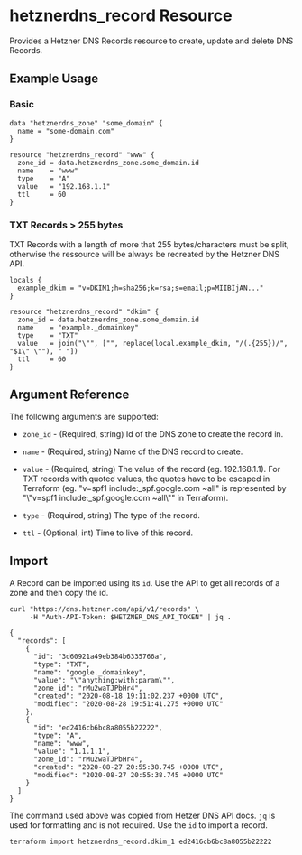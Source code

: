 # hetznerdns_record Resource

Provides a Hetzner DNS Records resource to create, update and delete DNS Records.

## Example Usage

### Basic
```hcl
data "hetznerdns_zone" "some_domain" {
  name = "some-domain.com"
}

resource "hetznerdns_record" "www" {
  zone_id = data.hetznerdns_zone.some_domain.id
  name    = "www"
  type    = "A"
  value   = "192.168.1.1"
  ttl     = 60
}
```

### TXT Records > 255 bytes

TXT Records with a length of more that 255 bytes/characters must be split, otherwise the ressource will be always be recreated by the Hetzner DNS API.

```hcl
locals {
  example_dkim = "v=DKIM1;h=sha256;k=rsa;s=email;p=MIIBIjAN..."
}

resource "hetznerdns_record" "dkim" {
  zone_id = data.hetznerdns_zone.some_domain.id
  name    = "example._domainkey"
  type    = "TXT"
  value   = join("\"", ["", replace(local.example_dkim, "/(.{255})/", "$1\" \""), " "])
  ttl     = 60
}
```

## Argument Reference

The following arguments are supported:

- `zone_id` - (Required, string) Id of the DNS zone to create
  the record in.

- `name` - (Required, string) Name of the DNS record to create.

- `value` - (Required, string) The value of the record (eg. 192.168.1.1).
  For TXT records with quoted values, the quotes have to be escaped in Terraform
  (eg. "v=spf1 include:\_spf.google.com ~all" is represented by
  "\\"v=spf1 include:\_spf.google.com ~all\\"" in Terraform).

- `type` - (Required, string) The type of the record.

- `ttl` - (Optional, int) Time to live of this record.

## Import

A Record can be imported using its `id`. Use the API to get all records of
a zone and then copy the id.

```
curl "https://dns.hetzner.com/api/v1/records" \
     -H "Auth-API-Token: $HETZNER_DNS_API_TOKEN" | jq .

{
  "records": [
    {
      "id": "3d60921a49eb384b6335766a",
      "type": "TXT",
      "name": "google._domainkey",
      "value": "\"anything:with:param\"",
      "zone_id": "rMu2waTJPbHr4",
      "created": "2020-08-18 19:11:02.237 +0000 UTC",
      "modified": "2020-08-28 19:51:41.275 +0000 UTC"
    },
    {
      "id": "ed2416cb6bc8a8055b22222",
      "type": "A",
      "name": "www",
      "value": "1.1.1.1",
      "zone_id": "rMu2waTJPbHr4",
      "created": "2020-08-27 20:55:38.745 +0000 UTC",
      "modified": "2020-08-27 20:55:38.745 +0000 UTC"
    }
  ]
}
```

The command used above was copied from Hetzer DNS API docs. `jq` is
used for formatting and is not required. Use the `id` to import a
record.

```
terraform import hetznerdns_record.dkim_1 ed2416cb6bc8a8055b22222
```
